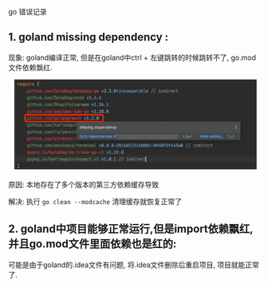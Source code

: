 go 错误记录

## 1. goland missing dependency :

现象: goland编译正常, 但是在goland中ctrl + 左键跳转的时候跳转不了, go.mod文件依赖飘红.

![missing_dependency](Untitled/image-20211104001631280.png)

原因: 本地存在了多个版本的第三方依赖缓存导致

解决: 执行 `go clean --modcache` 清理缓存就恢复正常了

## 2. goland中项目能够正常运行,但是import依赖飘红,并且go.mod文件里面依赖也是红的:

可能是由于goland的.idea文件有问题, 将.idea文件删除后重启项目, 项目就能正常了.

